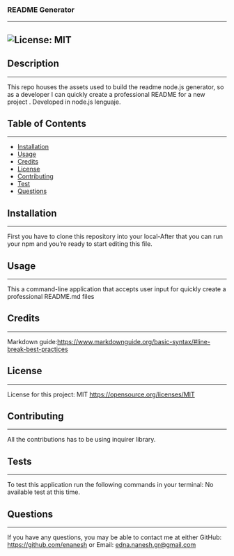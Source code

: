 ### **README Generator**
  _________________


## ![License: MIT](https://img.shields.io/badge/License-MIT-yellow.svg)



## **Description**
_________________

This repo houses the assets used to build the readme node.js generator, so as a developer  I can quickly create a professional README for a new project . Developed in node.js lenguaje.


## **Table of Contents**
________________

 - [Installation](#installation)  
 - [Usage](#usage) 
 - [Credits](#credits)  
 - [License](#license)
 - [Contributing](#contributing)  
 - [Test](#test)
 - [Questions](#questions)      



## **Installation**
_________________
First you have to clone this repository into your local-After that you can run your npm and you’re ready to start editing this file.



## **Usage**
_________________

This a command-line application that accepts user input for quickly create a professional README.md files



## **Credits**
_________________

Markdown guide:https://www.markdownguide.org/basic-syntax/#line-break-best-practices


## **License**
_________________

License for this project: MIT  https://opensource.org/licenses/MIT


## **Contributing**
_________________

 All the contributions has to be using inquirer library.


## **Tests**
_________________

To test this application run the following commands in your terminal:
 No available test at this time.


## **Questions**
_________________

 If you have any questions, you may be able to contact me at either
 GitHub: https://github.com/enanesh
 or
 Email: edna.nanesh.gr@gmail.com

  
  